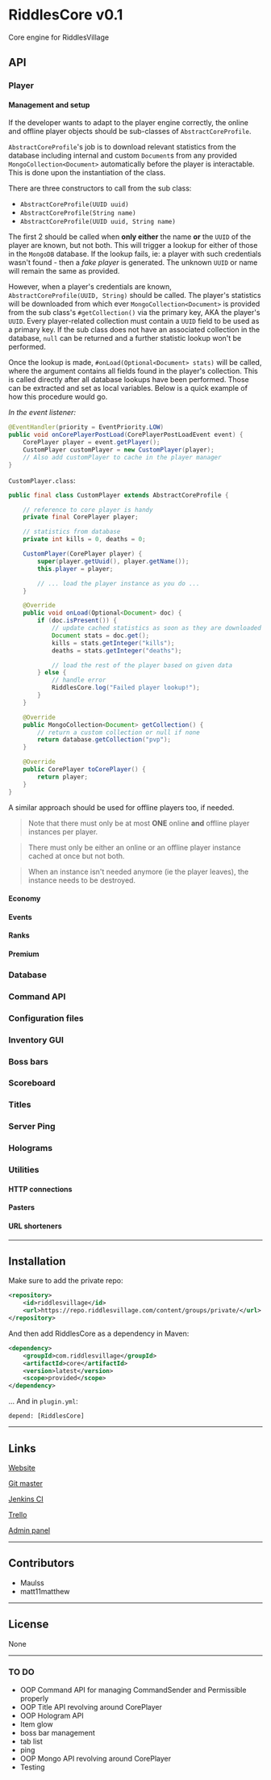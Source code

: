# RiddlesCore v0.1
Core engine for RiddlesVillage

## API

### Player

#### Management and setup

If the developer wants to adapt to the player engine correctly,
the online and offline player objects should be sub-classes of
`AbstractCoreProfile`.

`AbstractCoreProfile`'s job is to download relevant statistics from
the database including internal and custom `Document`s from any
provided `MongoCollection<Document>` automatically before the player
is interactable. This is done upon the instantiation of the class.

There are three constructors to call from the sub class:
- `AbstractCoreProfile(UUID uuid)`
- `AbstractCoreProfile(String name)`
- `AbstractCoreProfile(UUID uuid, String name)`

The first 2 should be called when **only either** the name **or**
the `UUID` of the player are known, but not both. This will trigger
a lookup for either of those in the `MongoDB` database. If the
lookup fails, ie: a player with such credentials wasn't found -
then a *fake player* is generated. The unknown `UUID` or name will
remain the same as provided.

However, when a player's credentials are known, `AbstractCoreProfile(UUID, String)`
should be called. The player's statistics will be downloaded from
which ever `MongoCollection<Document>` is provided from the sub
class's `#getCollection()` via the primary key, AKA the player's 
`UUID`. Every player-related collection must contain a `UUID` field
to be used as a primary key. If the sub class does not have an
associated collection in the database, `null` can be returned and
a further statistic lookup won't be performed.

Once the lookup is made, `#onLoad(Optional<Document> stats)` will be
called, where the argument contains all fields found in the player's
collection. This is called directly after all database lookups have
been performed. Those can be extracted and set as local variables.
Below is a quick example of how this procedure would go.

*In the event listener:*
```java
@EventHandler(priority = EventPriority.LOW)
public void onCorePlayerPostLoad(CorePlayerPostLoadEvent event) {
    CorePlayer player = event.getPlayer();
    CustomPlayer customPlayer = new CustomPlayer(player);
    // Also add customPlayer to cache in the player manager
}
```

`CustomPlayer.class`:
```java
public final class CustomPlayer extends AbstractCoreProfile {

    // reference to core player is handy
    private final CorePlayer player;

    // statistics from database
    private int kills = 0, deaths = 0;

    CustomPlayer(CorePlayer player) {
        super(player.getUuid(), player.getName());
        this.player = player;

        // ... load the player instance as you do ...
    }

    @Override
    public void onLoad(Optional<Document> doc) {
        if (doc.isPresent()) {
            // update cached statistics as soon as they are downloaded async
            Document stats = doc.get();
            kills = stats.getInteger("kills");
            deaths = stats.getInteger("deaths");

            // load the rest of the player based on given data
        } else {
            // handle error
            RiddlesCore.log("Failed player lookup!");
        }
    }

    @Override
    public MongoCollection<Document> getCollection() {
        // return a custom collection or null if none
        return database.getCollection("pvp");
    }

    @Override
    public CorePlayer toCorePlayer() {
        return player;
    }
}
```

A similar approach should be used for offline players too, if needed.

> Note that there must only be at most **ONE** online **and** offline player instances per player.

> There must only be either an online or an offline player instance cached at once but not both.

> When an instance isn't needed anymore (ie the player leaves), the instance needs to be destroyed.

#### Economy

#### Events

#### Ranks

#### Premium

### Database

### Command API

### Configuration files

### Inventory GUI

### Boss bars

### Scoreboard

### Titles

### Server Ping

### Holograms

### Utilities

#### HTTP connections

#### Pasters

#### URL shorteners

---

## Installation

Make sure to add the private repo:

```xml
<repository>
    <id>riddlesvillage</id>
    <url>https://repo.riddlesvillage.com/content/groups/private/</url>
</repository>
```

And then add RiddlesCore as a dependency in Maven:

```xml
<dependency>
    <groupId>com.riddlesvillage</groupId>
    <artifactId>core</artifactId>
    <version>latest</version>
    <scope>provided</scope>
</dependency>
```

... And in `plugin.yml`:

```
depend: [RiddlesCore]
```

---

## Links
[Website](https://riddlesvillage.com "RiddlesVillage")

[Git master](https://github.com/RiddlesVillage/core/tree/master "Master branch")

[Jenkins CI](https://riddlesvillage.com "Jenkins CI")

[Trello](https://trello.com/b/tEWzXRzj/riddles-village-zone)

[Admin panel](https://panel.riddlesvillage.com/auth/login)

---

## Contributors
- Maulss
- matt11matthew

---

## License
None

---

### TO DO
- OOP Command API for managing CommandSender and Permissible properly
- OOP Title API revolving around CorePlayer
- OOP Hologram API
- Item glow
- boss bar management
- tab list
- ping
- OOP Mongo API revolving around CorePlayer
- Testing